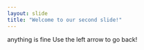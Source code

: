 ```yaml
---
layout: slide
title: "Welcome to our second slide!"
---
```

anything is fine
Use the left arrow to go back!
